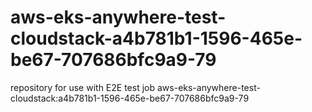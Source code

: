 # aws-eks-anywhere-test-cloudstack-a4b781b1-1596-465e-be67-707686bfc9a9-79
repository for use with E2E test job aws-eks-anywhere-test-cloudstack:a4b781b1-1596-465e-be67-707686bfc9a9-79
